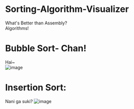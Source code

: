 # Sorting-Algorithm-Visualizer
What's Better than Assembly?  
Algorithms!

# Bubble Sort- Chan!
Hai~  
![image](https://github.com/user-attachments/assets/72a14e2e-4352-49ff-8cae-2ecb136e812e)

# Insertion Sort:
Nani ga suki?
![image](https://github.com/user-attachments/assets/b6d5d568-3f67-432c-9c0d-819ebceef629)
